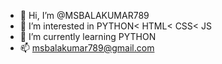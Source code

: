 - 👋 Hi, I’m @MSBALAKUMAR789
- 👀 I’m interested in PYTHON< HTML< CSS< JS
- 🌱 I’m currently learning PYTHON 
- 📫 msbalakumar789@gmail.com

<!---
MSBALAKUMAR789/MSBALAKUMAR789 is a ✨ special ✨ repository because its `README.md` (this file) appears on your GitHub profile.
You can click the Preview link to take a look at your changes.
--->
